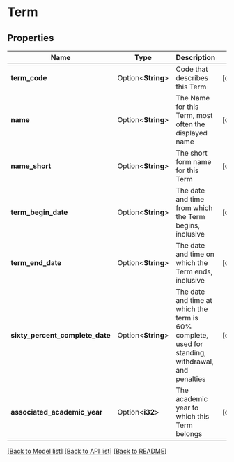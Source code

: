 # Term

## Properties

Name | Type | Description | Notes
------------ | ------------- | ------------- | -------------
**term_code** | Option<**String**> | Code that describes this Term | [optional]
**name** | Option<**String**> | The Name for this Term, most often the displayed name | [optional]
**name_short** | Option<**String**> | The short form name for this Term | [optional]
**term_begin_date** | Option<**String**> | The date and time from which the Term begins, inclusive | [optional]
**term_end_date** | Option<**String**> | The date and time on which the Term ends, inclusive | [optional]
**sixty_percent_complete_date** | Option<**String**> | The date and time at which the term is 60% complete, used for standing, withdrawal, and penalties | [optional]
**associated_academic_year** | Option<**i32**> | The academic year to which this Term belongs | [optional]

[[Back to Model list]](../README.md#documentation-for-models) [[Back to API list]](../README.md#documentation-for-api-endpoints) [[Back to README]](../README.md)


